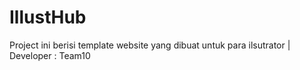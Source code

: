 # IllustHub
Project ini berisi template website yang dibuat untuk para ilsutrator | Developer : Team10
